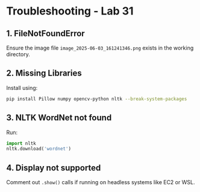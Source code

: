 # Troubleshooting - Lab 31

## 1. FileNotFoundError
Ensure the image file `image_2025-06-03_161241346.png` exists in the working directory.

## 2. Missing Libraries
Install using:
```bash
pip install Pillow numpy opencv-python nltk --break-system-packages
```

## 3. NLTK WordNet not found
Run:
```python
import nltk
nltk.download('wordnet')
```

## 4. Display not supported
Comment out `.show()` calls if running on headless systems like EC2 or WSL.
